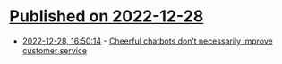 # [Published on 2022-12-28](index.md)

* [2022-12-28, 16:50:14](https://news.ycombinator.com/item?id=34162865) - [Cheerful chatbots don’t necessarily improve customer service](https://research.gatech.edu/cheerful-chatbots-dont-necessarily-improve-customer-service)
